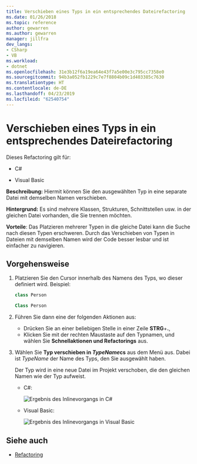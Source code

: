 ```yaml
---
title: Verschieben eines Typs in ein entsprechendes Dateirefactoring
ms.date: 01/26/2018
ms.topic: reference
author: gewarren
ms.author: gewarren
manager: jillfra
dev_langs:
- CSharp
- VB
ms.workload:
- dotnet
ms.openlocfilehash: 31e3b12f6a19ea64e43f7a5e00e3c795cc7358e0
ms.sourcegitcommit: 94b3a052fb1229c7e7f8804b09c1d403385c7630
ms.translationtype: HT
ms.contentlocale: de-DE
ms.lasthandoff: 04/23/2019
ms.locfileid: "62540754"
---
```

# <a name="move-a-type-to-a-matching-file-refactoring"></a>Verschieben eines Typs in ein entsprechendes Dateirefactoring

Dieses Refactoring gilt für:

- C#

- Visual Basic

**Beschreibung:** Hiermit können Sie den ausgewählten Typ in eine separate Datei mit demselben Namen verschieben.

**Hintergrund:** Es sind mehrere Klassen, Strukturen, Schnittstellen usw. in der gleichen Datei vorhanden, die Sie trennen möchten.

**Vorteile**: Das Platzieren mehrerer Typen in die gleiche Datei kann die Suche nach diesen Typen erschweren. Durch das Verschieben von Typen in Dateien mit demselben Namen wird der Code besser lesbar und ist einfacher zu navigieren.

## <a name="how-to"></a>Vorgehensweise

1. Platzieren Sie den Cursor innerhalb des Namens des Typs, wo dieser definiert wird. Beispiel:

   ```csharp
   class Person
   ```

   ```vb
   Class Person
   ```

2. Führen Sie dann eine der folgenden Aktionen aus:

   - Drücken Sie an einer beliebigen Stelle in einer Zeile **STRG**+**.**,
   - Klicken Sie mit der rechten Maustaste auf den Typnamen, und wählen Sie **Schnellaktionen und Refactorings** aus.

1. Wählen Sie **Typ verschieben in *TypeName*cs** aus dem Menü aus. Dabei ist *TypeName* der Name des Typs, den Sie ausgewählt haben.

   Der Typ wird in eine neue Datei im Projekt verschoben, die den gleichen Namen wie der Typ aufweist.

   - C#:

      ![Ergebnis des Inlinevorgangs in C#](media/movetype-result-cs.png)

   - Visual Basic:

      ![Ergebnis des Inlinevorgangs in Visual Basic](media/movetype-result-vb.png)

## <a name="see-also"></a>Siehe auch

- [Refactoring](../refactoring-in-visual-studio.md)
